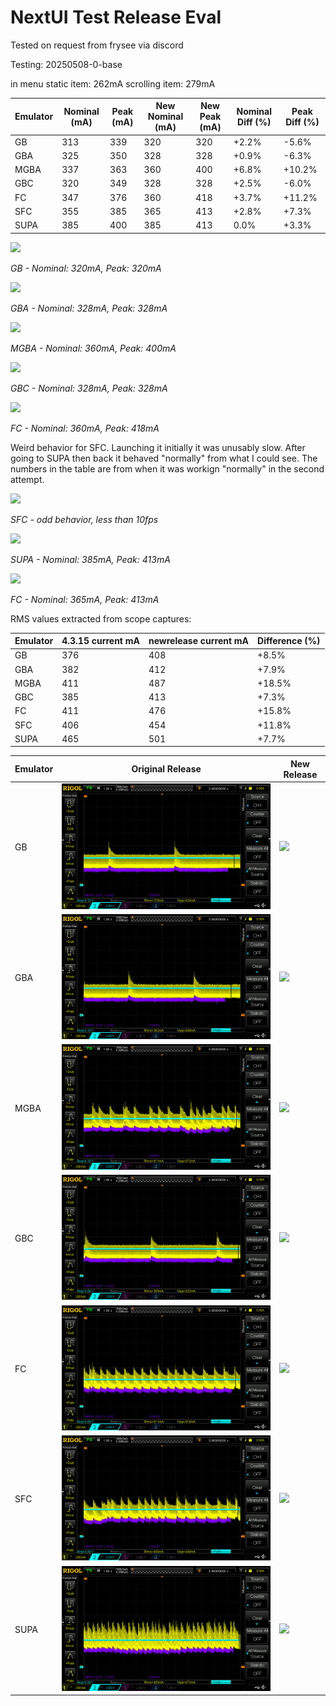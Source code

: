 # NextUI Test Release Eval

Tested on request from frysee via discord

Testing: 20250508-0-base

in menu static item: 262mA
scrolling item: 279mA


| Emulator | Nominal (mA) | Peak (mA) | New Nominal (mA) | New Peak (mA) | Nominal Diff (%) | Peak Diff (%) |
|----------|--------------|-----------|------------------|---------------|------------------|---------------|
| GB       | 313          | 339       | 320              | 320           | +2.2%            | -5.6%         |
| GBA      | 325          | 350       | 328              | 328           | +0.9%            | -6.3%         |
| MGBA     | 337          | 363       | 360              | 400           | +6.8%            | +10.2%        |
| GBC      | 320          | 349       | 328              | 328           | +2.5%            | -6.0%         |
| FC       | 347          | 376       | 360              | 418           | +3.7%            | +11.2%        |
| SFC      | 355          | 385       | 365              | 413           | +2.8%            | +7.3%         |
| SUPA     | 385          | 400       | 385              | 413           | 0.0%             | +3.3%         |

<img src="images/newrelease/newrelease_gb.png" />

*GB - Nominal: 320mA, Peak: 320mA*

<img src="images/newrelease/newrelease_gba.png" />

*GBA - Nominal: 328mA, Peak: 328mA*

<img src="images/newrelease/newrelease_mgba.png" />

*MGBA - Nominal: 360mA, Peak: 400mA*

<img src="images/newrelease/newrelease_gbc.png" />

*GBC - Nominal: 328mA, Peak: 328mA*

<img src="images/newrelease/newrelease_fc.png" />

*FC - Nominal: 360mA, Peak: 418mA*

Weird behavior for SFC. Launching it initially it was unusably slow.  After going to SUPA then back it behaved "normally" from what I could see.  The numbers in the table are from when it was workign "normally" in the second attempt.

<img src="images/newrelease/newrelease_sfc1.png" />

*SFC - odd behavior, less than 10fps*

<img src="images/newrelease/newrelease_supa.png" />

*SUPA - Nominal: 385mA, Peak: 413mA*

<img src="images/newrelease/newrelease_sfc2.png" />

*FC - Nominal: 365mA, Peak: 413mA*


RMS values extracted from scope captures:

| Emulator | 4.3.15 current mA | newrelease current mA | Difference (%) |
|----------|-------------------|----------------------|----------------|
| GB       | 376               | 408                  | +8.5%          |
| GBA      | 382               | 412                  | +7.9%          |
| MGBA     | 411               | 487                  | +18.5%         |
| GBC      | 385               | 413                  | +7.3%          |
| FC       | 411               | 476                  | +15.8%         |
| SFC      | 406               | 454                  | +11.8%         |
| SUPA     | 465               | 501                  | +7.7%          |

| Emulator | Original Release | New Release |
|----------|-----------------|-------------|
| GB | ![](images/nextui_gb_supermarioland2.png) | ![](images/newrelease/newrelease_gb.png) |
| GBA | ![](images/nextui_gba_supermarioadvance2.png) | ![](images/newrelease/newrelease_gba.png) |
| MGBA | ![](images/nextui_mgba_supermarioadvance2.png) | ![](images/newrelease/newrelease_mgba.png) |
| GBC | ![](images/nextui_gbc_supermariobrosdelux.png) | ![](images/newrelease/newrelease_gbc.png) |
| FC | ![](images/nextui_fc_supermariobros.png) | ![](images/newrelease/newrelease_fc.png) |
| SFC | ![](images/nextui_sfc_supermarioworld.png) | ![](images/newrelease/newrelease_sfc2.png) |
| SUPA | ![](images/nextui_supa_supermarioworld.png) | ![](images/newrelease/newrelease_supa.png) |